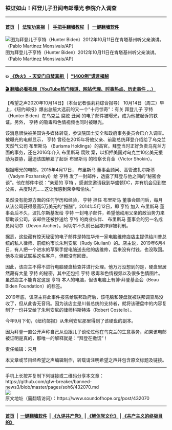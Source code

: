 ### 铁证如山！拜登儿子丑闻电邮曝光 参院介入调查
------------------------

#### [首页](https://github.com/gfw-breaker/banned-news3/blob/master/README.md) &nbsp;&nbsp;|&nbsp;&nbsp; [法轮功真相](https://github.com/begood0513/basic/blob/master/README.md)  &nbsp;&nbsp;|&nbsp;&nbsp; [手把手翻墙教程](https://github.com/gfw-breaker/guides/wiki)  &nbsp;&nbsp;|&nbsp;&nbsp; [一键翻墙软件](https://github.com/gfw-breaker/nogfw/blob/master/README.md)  



<div><img alt="图为拜登儿子亨特（Hunter Biden）2012年10月11日在肯塔基州听父亲演讲。（Pablo Martinez Monsivais/AP）" src="https://img.soundofhope.org/2020-10/1602698105572.jpg"/>
<br/><figcaption class="caption">
 图为拜登儿子亨特（Hunter Biden）2012年10月11日在肯塔基州听父亲演讲。（Pablo Martinez Monsivais/AP）
</figcaption></div><hr/>

#### 💥 [《伪火》 - 天安门自焚真相 ](http://158.247.195.190:10000/videos/blog/weihuo.html)&nbsp; |&nbsp; [“1400例”谎言揭秘  ](http://158.247.195.190:10000/videos/blog/jiexi1400.html)

#### [ 🎬  翻墙必看视频（YouTube热门频道、网站代理、时事热点、历史事件 ...）](https://github.com/gfw-breaker/links/blob/master/banned.md)

<div><div class="Content__Wrapper sc-1bvya0-0 grZQxZ">
 <p class="meta-top">
  <span class="meta">
   【希望之声2020年10月14日】（本台记者張莉莉综合报导）
  </span>
  10月14日（周三）早上，《纽约邮报》爆出总统大选前的又一个“十月惊奇”：有关
  <ok href="/term/168722">
   拜登儿子
  </ok>
  <ok href="/term/104114">
   亨特
  </ok>
  （Hunter Biden）在乌克兰
  <ok href="/term/10827">
   腐败
  </ok>
  <ok href="/term/14697">
   丑闻
  </ok>
  的电子邮件被曝光，成为他被起诉的铁证。另外，
  <ok href="/term/104114">
   亨特
  </ok>
  的吸毒和色情视频也同时被曝光。
 </p>
 <p>
  该消息很快被美国许多媒体转载，参议院国土安全和政府事务委员会已介入调查。被曝光的电邮显示，
  <ok href="/term/104114">
   亨特
  </ok>
  曾经在2015年将他父亲、前副总统拜登介绍给了乌克兰天然气公司
  <ok href="/term/397513">
   布里斯马
  </ok>
  （Burisma Holdings）的高官。拜登当时正好负责乌克兰方面的事务，还在2016年介入
  <ok href="/term/397513">
   布里斯马
  </ok>
  <ok href="/term/10827">
   腐败
  </ok>
  案，以扣押美国对乌克兰10亿美元援助为要胁，逼迫该国解雇了起诉
  <ok href="/term/397513">
   布里斯马
  </ok>
  的检察长肖金（Victor Shokin）。
 </p>
 <div class="AD_Embed__Wrap-sc-1xslmin-0 igMuqX module desktop">
  <div>
  </div>
 </div>
 <p>
  根据曝光的电邮，2015年4月17日，
  <ok href="/term/397513">
   布里斯马
  </ok>
  董事会顾问、高管波扎尔斯基（Vadym Pozharskyi）给
  <ok href="/term/104114">
   亨特
  </ok>
  发了一封邮件，透露了拜登与他之间的“秘密会谈”。他在邮件中说：“亲爱的
  <ok href="/term/104114">
   亨特
  </ok>
  ，感谢您邀请我到华盛顿DC，并有机会见到您父亲，共度时光......这让我感到荣幸和愉快。”
 </p>
 <p>
  虽然没有能源方面的任何学历和经验，
  <ok href="/term/104114">
   亨特
  </ok>
  担任
  <ok href="/term/397513">
   布里斯马
  </ok>
  董事会顾问后，每月从该公司获得最高5万美元的“报酬”。2014年5月12日，即
  <ok href="/term/104114">
   亨特
  </ok>
  加入
  <ok href="/term/397513">
   布里斯马
  </ok>
  董事会后不久，波扎尔斯基发给
  <ok href="/term/104114">
   亨特
  </ok>
  一封电子邮件，希望他动用父亲的政治势力来帮助该公司。该邮件还被抄送给
  <ok href="/term/104114">
   亨特
  </ok>
  的商业伙伴、
  <ok href="/term/397513">
   布里斯马
  </ok>
  董事会的另一名成员阿切尔（Devon Archer）。阿切尔不久前已因欺诈罪被判刑。
 </p>
 <p>
  据悉，这些藏有惊天秘密的电子邮件是特拉华州一家电脑维修店店主提供给川普总统的私人律师、前纽约市长朱利安尼（Rudy Giuliani）的。店主说，2019年6月4日，有人把一个进水的苹果手提电脑送去他的店维修，后来没有付钱，也没取回。他多次尝试联系这名客户，但都没有回音。
 </p>
 <p>
  因此，该店主不得不进行电脑硬盘检查并进行处理。他万万没想到的是，硬盘里居然藏有大量
  <ok href="/term/104114">
   亨特
  </ok>
  的秘密，其中还包括
  <ok href="/term/104114">
   亨特
  </ok>
  吸毒和色情视频以及很多色情图片。虽然店主不能肯定这是
  <ok href="/term/104114">
   亨特
  </ok>
  本人的电脑，但该电脑上有博·拜登基金会（Beau Biden Foundation）的标签。
 </p>
 <p>
  2019年底，该店主将此事件报告给联邦政府后，该电脑和硬盘就被联邦调查局没收了，但从此杳无音讯。因为该店主是川普总统的支持者，就将该硬盘中的内容复制了一份并交给了朱利安尼的律师科斯特洛（Robert Costello）。
 </p>
 <p>
  今年9月下旬，《纽约邮报》从朱利安尼那里得到了该硬盘的副本。
 </p>
 <p>
  因为拜登一直公开声称自己从没跟儿子谈论过他在乌克兰的生意事务，如果该电邮被证明是真的，那唯一的解释就是：“拜登在撒谎”！
 </p>
 <p class="meta-btm">
  责任编辑：宋月
 </p>
 <p class="meta-btm">
  本文章或节目经希望之声编辑制作，转载请注明希望之声并包含原文标题及链接。
 </p>
</div>
</div>
<hr/>
手机上长按并复制下列链接或二维码分享本文章：<br/>
https://github.com/gfw-breaker/banned-news3/blob/master/pages/soh6/432070.md <br/>
<a href='https://github.com/gfw-breaker/banned-news3/blob/master/pages/soh6/432070.md'><img src='https://github.com/gfw-breaker/banned-news3/blob/master/pages/soh6/432070.md.png'/></a> <br/>
原文地址（需翻墙访问）：https://www.soundofhope.org/post/432070


------------------------
#### [首页](https://github.com/gfw-breaker/banned-news3/blob/master/README.md) &nbsp;|&nbsp; [一键翻墙软件](https://github.com/gfw-breaker/nogfw/blob/master/README.md) &nbsp;| [《九评共产党》](https://github.com/gfw-breaker/9ping.md/blob/master/README.md#九评之一评共产党是什么) | [《解体党文化》](https://github.com/gfw-breaker/jtdwh.md/blob/master/README.md) | [《共产主义的终极目的》](https://github.com/gfw-breaker/gczydzjmd.md/blob/master/README.md)


<img src='http://gfw-breaker.win/banned-news3/pages/soh6/432070.md' width='0px' height='0px'/>